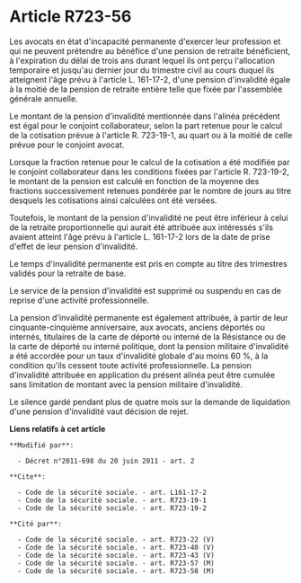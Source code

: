 # Article R723-56

Les avocats en état d'incapacité permanente d'exercer leur profession et qui ne peuvent prétendre au bénéfice d'une pension
de retraite bénéficient, à l'expiration du délai de trois ans durant lequel ils ont perçu l'allocation temporaire et jusqu'au
dernier jour du trimestre civil au cours duquel ils atteignent l'âge prévu à l'article L. 161-17-2, d'une pension
d'invalidité égale à la moitié de la pension de retraite entière telle que fixée par l'assemblée générale annuelle. 

Le montant de la pension d'invalidité mentionnée dans l'alinéa précédent est égal pour le conjoint collaborateur, selon la
part retenue pour le calcul de la cotisation prévue à l'article R. 723-19-1, au quart ou à la moitié de celle prévue pour le
conjoint avocat. 

Lorsque la fraction retenue pour le calcul de la cotisation a été modifiée par le conjoint collaborateur dans les conditions
fixées par l'article R. 723-19-2, le montant de la pension est calculé en fonction de la moyenne des fractions successivement
retenues pondérée par le nombre de jours au titre desquels les cotisations ainsi calculées ont été versées. 

Toutefois, le montant de la pension d'invalidité ne peut être inférieur à celui de la retraite proportionnelle qui aurait été
attribuée aux intéressés s'ils avaient atteint l'âge prévu à l'article L. 161-17-2 lors de la date de prise d'effet de leur
pension d'invalidité. 

Le temps d'invalidité permanente est pris en compte au titre des trimestres validés pour la retraite de base. 

Le service de la pension d'invalidité est supprimé ou suspendu en cas de reprise d'une activité professionnelle. 

La pension d'invalidité permanente est également attribuée, à partir de leur cinquante-cinquième anniversaire, aux avocats,
anciens déportés ou internés, titulaires de la carte de déporté ou interné de la Résistance ou de la carte de déporté ou
interné politique, dont la pension militaire d'invalidité a été accordée pour un taux d'invalidité globale d'au moins 60 %, à
la condition qu'ils cessent toute activité professionnelle. La pension d'invalidité attribuée en application du présent
alinéa peut être cumulée sans limitation de montant avec la pension militaire d'invalidité. 

Le silence gardé pendant plus de quatre mois sur la demande de liquidation d'une pension d'invalidité vaut décision de rejet.

**Liens relatifs à cet article**

	**Modifié par**:

	  - Décret n°2011-698 du 20 juin 2011 - art. 2

	**Cite**:

	  - Code de la sécurité sociale. - art. L161-17-2
	  - Code de la sécurité sociale. - art. R723-19-1
	  - Code de la sécurité sociale. - art. R723-19-2

	**Cité par**:

	  - Code de la sécurité sociale. - art. R723-22 (V)
	  - Code de la sécurité sociale. - art. R723-40 (V)
	  - Code de la sécurité sociale. - art. R723-43 (V)
	  - Code de la sécurité sociale. - art. R723-57 (M)
	  - Code de la sécurité sociale. - art. R723-58 (M)
